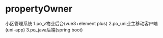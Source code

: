# propertyOwner
小区管理系统  1.po_v物业后台(vue3+element plus)  2.po_uni业主移动客户端(uni-app)  3.po_java后端(spring boot)
